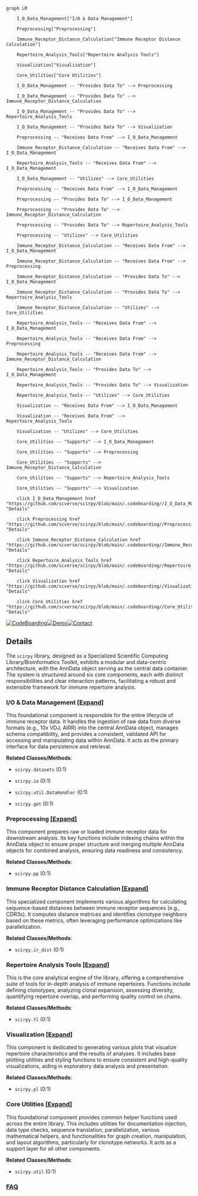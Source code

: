 ```mermaid

graph LR

    I_O_Data_Management["I/O & Data Management"]

    Preprocessing["Preprocessing"]

    Immune_Receptor_Distance_Calculation["Immune Receptor Distance Calculation"]

    Repertoire_Analysis_Tools["Repertoire Analysis Tools"]

    Visualization["Visualization"]

    Core_Utilities["Core Utilities"]

    I_O_Data_Management -- "Provides Data To" --> Preprocessing

    I_O_Data_Management -- "Provides Data To" --> Immune_Receptor_Distance_Calculation

    I_O_Data_Management -- "Provides Data To" --> Repertoire_Analysis_Tools

    I_O_Data_Management -- "Provides Data To" --> Visualization

    Preprocessing -- "Receives Data From" --> I_O_Data_Management

    Immune_Receptor_Distance_Calculation -- "Receives Data From" --> I_O_Data_Management

    Repertoire_Analysis_Tools -- "Receives Data From" --> I_O_Data_Management

    I_O_Data_Management -- "Utilizes" --> Core_Utilities

    Preprocessing -- "Receives Data From" --> I_O_Data_Management

    Preprocessing -- "Provides Data To" --> I_O_Data_Management

    Preprocessing -- "Provides Data To" --> Immune_Receptor_Distance_Calculation

    Preprocessing -- "Provides Data To" --> Repertoire_Analysis_Tools

    Preprocessing -- "Utilizes" --> Core_Utilities

    Immune_Receptor_Distance_Calculation -- "Receives Data From" --> I_O_Data_Management

    Immune_Receptor_Distance_Calculation -- "Receives Data From" --> Preprocessing

    Immune_Receptor_Distance_Calculation -- "Provides Data To" --> I_O_Data_Management

    Immune_Receptor_Distance_Calculation -- "Provides Data To" --> Repertoire_Analysis_Tools

    Immune_Receptor_Distance_Calculation -- "Utilizes" --> Core_Utilities

    Repertoire_Analysis_Tools -- "Receives Data From" --> I_O_Data_Management

    Repertoire_Analysis_Tools -- "Receives Data From" --> Preprocessing

    Repertoire_Analysis_Tools -- "Receives Data From" --> Immune_Receptor_Distance_Calculation

    Repertoire_Analysis_Tools -- "Provides Data To" --> I_O_Data_Management

    Repertoire_Analysis_Tools -- "Provides Data To" --> Visualization

    Repertoire_Analysis_Tools -- "Utilizes" --> Core_Utilities

    Visualization -- "Receives Data From" --> I_O_Data_Management

    Visualization -- "Receives Data From" --> Repertoire_Analysis_Tools

    Visualization -- "Utilizes" --> Core_Utilities

    Core_Utilities -- "Supports" --> I_O_Data_Management

    Core_Utilities -- "Supports" --> Preprocessing

    Core_Utilities -- "Supports" --> Immune_Receptor_Distance_Calculation

    Core_Utilities -- "Supports" --> Repertoire_Analysis_Tools

    Core_Utilities -- "Supports" --> Visualization

    click I_O_Data_Management href "https://github.com/scverse/scirpy/blob/main/.codeboarding//I_O_Data_Management.md" "Details"

    click Preprocessing href "https://github.com/scverse/scirpy/blob/main/.codeboarding//Preprocessing.md" "Details"

    click Immune_Receptor_Distance_Calculation href "https://github.com/scverse/scirpy/blob/main/.codeboarding//Immune_Receptor_Distance_Calculation.md" "Details"

    click Repertoire_Analysis_Tools href "https://github.com/scverse/scirpy/blob/main/.codeboarding//Repertoire_Analysis_Tools.md" "Details"

    click Visualization href "https://github.com/scverse/scirpy/blob/main/.codeboarding//Visualization.md" "Details"

    click Core_Utilities href "https://github.com/scverse/scirpy/blob/main/.codeboarding//Core_Utilities.md" "Details"

```



[![CodeBoarding](https://img.shields.io/badge/Generated%20by-CodeBoarding-9cf?style=flat-square)](https://github.com/CodeBoarding/GeneratedOnBoardings)[![Demo](https://img.shields.io/badge/Try%20our-Demo-blue?style=flat-square)](https://www.codeboarding.org/demo)[![Contact](https://img.shields.io/badge/Contact%20us%20-%20contact@codeboarding.org-lightgrey?style=flat-square)](mailto:contact@codeboarding.org)



## Details



The `scirpy` library, designed as a Specialized Scientific Computing Library/Bioinformatics Toolkit, exhibits a modular and data-centric architecture, with the AnnData object serving as the central data container. The system is structured around six core components, each with distinct responsibilities and clear interaction patterns, facilitating a robust and extensible framework for immune repertoire analysis.



### I/O & Data Management [[Expand]](./I_O_Data_Management.md)

This foundational component is responsible for the entire lifecycle of immune receptor data. It handles the ingestion of raw data from diverse formats (e.g., 10x VDJ, AIRR) into the central AnnData object, manages schema compatibility, and provides a consistent, validated API for accessing and manipulating data within AnnData. It acts as the primary interface for data persistence and retrieval.





**Related Classes/Methods**:



- `scirpy.datasets` (0:1)

- `scirpy.io` (0:1)

- `scirpy.util.DataHandler` (0:1)

- `scirpy.get` (0:1)





### Preprocessing [[Expand]](./Preprocessing.md)

This component prepares raw or loaded immune receptor data for downstream analysis. Its key functions include indexing chains within the AnnData object to ensure proper structure and merging multiple AnnData objects for combined analysis, ensuring data readiness and consistency.





**Related Classes/Methods**:



- `scirpy.pp` (0:1)





### Immune Receptor Distance Calculation [[Expand]](./Immune_Receptor_Distance_Calculation.md)

This specialized component implements various algorithms for calculating sequence-based distances between immune receptor sequences (e.g., CDR3s). It computes distance matrices and identifies clonotype neighbors based on these metrics, often leveraging performance optimizations like parallelization.





**Related Classes/Methods**:



- `scirpy.ir_dist` (0:1)





### Repertoire Analysis Tools [[Expand]](./Repertoire_Analysis_Tools.md)

This is the core analytical engine of the library, offering a comprehensive suite of tools for in-depth analysis of immune repertoires. Functions include defining clonotypes, analyzing clonal expansion, assessing diversity, quantifying repertoire overlap, and performing quality control on chains.





**Related Classes/Methods**:



- `scirpy.tl` (0:1)





### Visualization [[Expand]](./Visualization.md)

This component is dedicated to generating various plots that visualize repertoire characteristics and the results of analyses. It includes base plotting utilities and styling functions to ensure consistent and high-quality visualizations, aiding in exploratory data analysis and presentation.





**Related Classes/Methods**:



- `scirpy.pl` (0:1)





### Core Utilities [[Expand]](./Core_Utilities.md)

This foundational component provides common helper functions used across the entire library. This includes utilities for documentation injection, data type checks, sequence translation, parallelization, various mathematical helpers, and functionalities for graph creation, manipulation, and layout algorithms, particularly for clonotype networks. It acts as a support layer for all other components.





**Related Classes/Methods**:



- `scirpy.util` (0:1)









### [FAQ](https://github.com/CodeBoarding/GeneratedOnBoardings/tree/main?tab=readme-ov-file#faq)